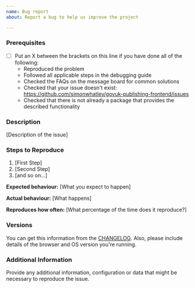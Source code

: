 ```yaml
---
name: Bug report
about: Report a bug to help us improve the project

---
```


<!--

Have you read the Code of Conduct? By filing an Issue, you are expected to comply with it, including treating everyone with respect:

https://github.com/simonwhatley/govuk-publishing-frontend/blob/master/CODE_OF_CONDUCT.md

Do you want to ask a question? Are you looking for support? You can email [support@humanedesign.co](support@humanedesign.co) putting the repository name in the subject line.

-->

### Prerequisites

- [ ] Put an X between the brackets on this line if you have done all of the following:
    - Reproduced the problem
    - Followed all applicable steps in the debugging guide
    - Checked the FAQs on the message board for common solutions
    - Checked that your issue doesn't exist: https://github.com/simonwhatley/govuk-publishing-frontend/issues
    - Checked that there is not already a package that provides the described functionality

### Description

[Description of the issue]

### Steps to Reproduce

1. [First Step]
2. [Second Step]
3. [and so on...]

**Expected behaviour:** [What you expect to happen]

**Actual behaviour:** [What happens]

**Reproduces how often:** [What percentage of the time does it reproduce?]

### Versions

You can get this information from the [CHANGELOG](https://github.com/simonwhatley/govuk-publishing-frontend/blob/master/CHANGELOG.md). Also, please include details of the browser and OS version you're running.

### Additional Information

Provide any additional information, configuration or data that might be necessary to reproduce the issue.
